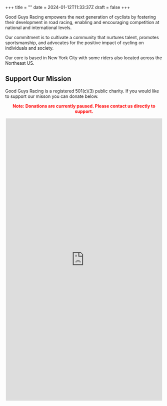 +++
title = ""
date = 2024-01-12T11:33:37Z
draft = false
+++

Good Guys Racing empowers the next generation of cyclists by fostering their development in road racing, enabling  and encouraging competition at national and international levels. 

Our commitment is to cultivate a community that nurtures talent, promotes sportsmanship, and advocates for the positive impact of cycling on individuals and society.

Our core is based in New York City with some riders also located across the Northeast US.

## Support Our Mission

Good Guys Racing is a registered 501(c)(3) public charity. If you would like to support our misson you can donate below.

<div style="text-align: center; color: red; font-weight: bold;">
  <p>Note: Donations are currently paused. Please contact us directly to support.</p>
</div>

<div style="text-align: center;">
<script src="https://donorbox.org/widget.js" paypalExpress="false"></script> <iframe src="https://donorbox.org/embed/good-guys-racing-2025?enable_auto_scroll=false" name="donorbox" allowpaymentrequest="allowpaymentrequest" seamless="seamless" frameborder="0" scrolling="no" height="900px" width="100%" style="max-width: 500px; min-width: 250px; max-height:none!important" allow="payment"></iframe>
</div>